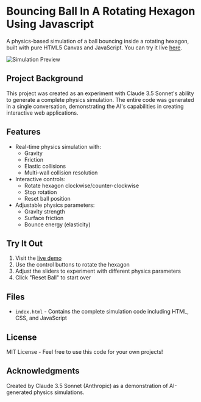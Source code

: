 # Bouncing Ball In A Rotating Hexagon Using Javascript

A physics-based simulation of a ball bouncing inside a rotating hexagon, built with pure HTML5 Canvas and JavaScript. You can try it live [here](https://wikankun.github.io/bouncing-ball).

![Simulation Preview](assets/output.gif)

## Project Background

This project was created as an experiment with Claude 3.5 Sonnet's ability to generate a complete physics simulation. The entire code was generated in a single conversation, demonstrating the AI's capabilities in creating interactive web applications.

## Features

- Real-time physics simulation with:
  - Gravity
  - Friction
  - Elastic collisions
  - Multi-wall collision resolution
- Interactive controls:
  - Rotate hexagon clockwise/counter-clockwise
  - Stop rotation
  - Reset ball position
- Adjustable physics parameters:
  - Gravity strength
  - Surface friction
  - Bounce energy (elasticity)

## Try It Out

1. Visit the [live demo](https://wikankun.github.io/bouncing-ball-hexagon)
2. Use the control buttons to rotate the hexagon
3. Adjust the sliders to experiment with different physics parameters
4. Click "Reset Ball" to start over

## Files

- `index.html` - Contains the complete simulation code including HTML, CSS, and JavaScript

## License

MIT License - Feel free to use this code for your own projects!

## Acknowledgments

Created by Claude 3.5 Sonnet (Anthropic) as a demonstration of AI-generated physics simulations.
